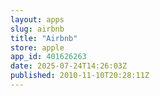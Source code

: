 ```yaml
---
layout: apps
slug: airbnb
title: "Airbnb"
store: apple
app_id: 401626263
date: 2025-07-24T14:26:03Z
published: 2010-11-10T20:28:11Z
---
```

